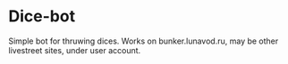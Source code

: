 # Dice-bot
Simple bot for thruwing dices. Works on bunker.lunavod.ru, may be other livestreet sites, under user account.
